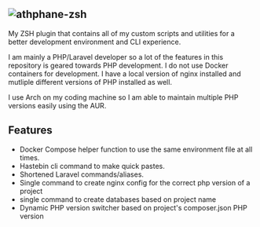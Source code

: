 ![athphane-zsh](https://socialify.git.ci/athphane/athphane-zsh/image?language=1&name=1&owner=1&stargazers=1&theme=Light)
---
My ZSH plugin that contains all of my custom scripts and utilities for a better development environment and CLI experience. 

I am mainly a PHP/Laravel developer so a lot of the features in this repository is geared towards PHP development. I do not use Docker containers for development. I have a local version of nginx installed and mutliple different versions of PHP installed as well. 

I use Arch on my coding machine so I am able to maintain multiple PHP versions easily using the AUR.

## Features
- Docker Compose helper function to use the same environment file at all times. 
- Hastebin cli command to make quick pastes.
- Shortened Laravel commands/aliases.
- Single command to create nginx config for the correct php version of a project
- single command to create databases based on project name
- Dynamic PHP version switcher based on project's composer.json PHP version
